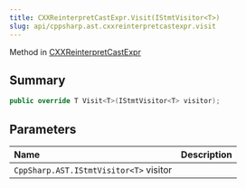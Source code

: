 ```yaml
---
title: CXXReinterpretCastExpr.Visit(IStmtVisitor<T>)
slug: api/cppsharp.ast.cxxreinterpretcastexpr.visit
---
```

Method in [CXXReinterpretCastExpr](/api/cppsharp/ast/cxxreinterpretcastexpr)

## Summary



```csharp
public override T Visit<T>(IStmtVisitor<T> visitor);
```

## Parameters

|Name|Description|
|:---|:---|
|`CppSharp.AST.IStmtVisitor<T>` visitor||

